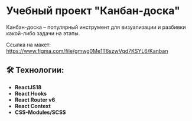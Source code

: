 # Учебный проект "Канбан-доска"
Канбан-доска – популярный инструмент для визуализации и разбивки какой-либо задачи на этапы.

Ссылка на макет: https://www.figma.com/file/gmwg0Me1T6szwVqd7KSYL6/Kanban

 ## 🛠 Технологии:
- **ReactJS18**
- **React Hooks**
- **React Router v6**
- **React Context**
- **CSS-Modules/SCSS**
